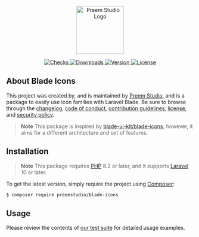 <p align="center">
    <a href="https://preem.studio" target="_blank">
        <img src="https://raw.githubusercontent.com/PreemStudio/assets/main/logo-text.svg" width="128" alt="Preem Studio Logo" />
    </a>
</p>

<p align="center">
    <a href="https://github.com/PreemStudio/blade-icons/actions">
        <img src="https://badge.sh/github/check-runs/PreemStudio/blade-icons" alt="Checks" />
    </a>
    <a href="https://packagist.org/packages/preemstudio/blade-icons">
        <img src="https://badge.sh/packagist/downloads/PreemStudio/blade-icons" alt="Downloads" />
    </a>
    <a href="https://packagist.org/packages/preemstudio/blade-icons">
        <img src="https://badge.sh/packagist/version/PreemStudio/blade-icons" alt="Version" />
    </a>
    <a href="https://packagist.org/packages/preemstudio/blade-icons">
        <img src="https://badge.sh/packagist/license/PreemStudio/blade-icons" alt="License" />
    </a>
</p>

## About Blade Icons

This project was created by, and is maintained by [Preem Studio](https://github.com/PreemStudio), and is a package to easily use icon families with Laravel Blade. Be sure to browse through the [changelog](CHANGELOG.md), [code of conduct](.github/CODE_OF_CONDUCT.md), [contribution guidelines](.github/CONTRIBUTING.md), [license](LICENSE), and [security policy](.github/SECURITY.md).

> **Note**
> This package is inspired by [blade-ui-kit/blade-icons](https://github.com/blade-ui-kit/blade-icons); however, it aims for a different architecture and set of features.

## Installation

> **Note**
> This package requires [PHP](https://www.php.net/) 8.2 or later, and it supports [Laravel](https://laravel.com/) 10 or later.

To get the latest version, simply require the project using [Composer](https://getcomposer.org/):

```bash
$ composer require preemstudio/blade-icons
```

## Usage

Please review the contents of [our test suite](/tests) for detailed usage examples.

